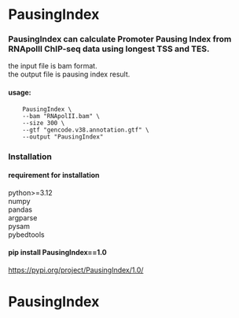 # PausingIndex  

### PausingIndex can calculate Promoter Pausing Index from RNApolII ChIP-seq data using longest TSS and TES.  

the input file is bam format.  
the output file is pausing index result.  
#### usage:
``` 
    PausingIndex \
    --bam "RNApolII.bam" \
    --size 300 \
    --gtf "gencode.v38.annotation.gtf" \
    --output "PausingIndex"
```

### Installation 
#### requirement for installation  
python>=3.12  
numpy  
pandas  
argparse  
pysam  
pybedtools  

#### pip install PausingIndex==1.0
https://pypi.org/project/PausingIndex/1.0/
# PausingIndex
